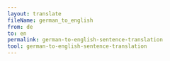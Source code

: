 ```yaml
---
layout: translate
fileName: german_to_english
from: de
to: en
permalink: german-to-english-sentence-translation
tool: german-to-english-sentence-translation
---
```

